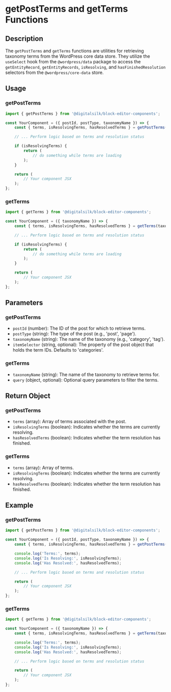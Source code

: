 # getPostTerms and getTerms Functions

## Description

The `getPostTerms` and `getTerms` functions are utilities for retrieving taxonomy terms from the WordPress core data store. They utilize the `useSelect` hook from the `@wordpress/data` package to access the `getEntityRecord`, `getEntityRecords`, `isResolving`, and `hasFinishedResolution` selectors from the `@wordpress/core-data` store.

## Usage

### getPostTerms

```js
import { getPostTerms } from '@digitalsilk/block-editor-components';

const YourComponent = ({ postId, postType, taxonomyName }) => {
    const { terms, isResolvingTerms, hasResolvedTerms } = getPostTerms(postId, postType, taxonomyName);

    // ... Perform logic based on terms and resolution status

    if (isResolvingTerms) {
        return (
            // do something while terms are loading
        );
    }

    return (
        // Your component JSX
    );
};
```

### getTerms

```js
import { getTerms } from '@digitalsilk/block-editor-components';

const YourComponent = ({ taxonomyName }) => {
    const { terms, isResolvingTerms, hasResolvedTerms } = getTerms(taxonomyName);

    // ... Perform logic based on terms and resolution status

    if (isResolvingTerms) {
        return (
            // do something while terms are loading
        );
    }

    return (
        // Your component JSX
    );
};
```

## Parameters

### getPostTerms

- `postId` (number): The ID of the post for which to retrieve terms.
- `postType` (string): The type of the post (e.g., 'post', 'page').
- `taxonomyName` (string): The name of the taxonomy (e.g., 'category', 'tag').
- `itemSelector` (string, optional): The property of the post object that holds the term IDs. Defaults to 'categories'.

### getTerms

- `taxonomyName` (string): The name of the taxonomy to retrieve terms for.
- `query` (object, optional): Optional query parameters to filter the terms.

## Return Object

### getPostTerms

- `terms` (array): Array of terms associated with the post.
- `isResolvingTerms` (boolean): Indicates whether the terms are currently resolving.
- `hasResolvedTerms` (boolean): Indicates whether the term resolution has finished.

### getTerms

- `terms` (array): Array of terms.
- `isResolvingTerms` (boolean): Indicates whether the terms are currently resolving.
- `hasResolvedTerms` (boolean): Indicates whether the term resolution has finished.

## Example

### getPostTerms

```js
import { getPostTerms } from '@digitalsilk/block-editor-components';

const YourComponent = ({ postId, postType, taxonomyName }) => {
    const { terms, isResolvingTerms, hasResolvedTerms } = getPostTerms(postId, postType, taxonomyName);

    console.log('Terms:', terms);
    console.log('Is Resolving:', isResolvingTerms);
    console.log('Has Resolved:', hasResolvedTerms);

    // ... Perform logic based on terms and resolution status

    return (
        // Your component JSX
    );
};
```

### getTerms

```js
import { getTerms } from '@digitalsilk/block-editor-components';

const YourComponent = ({ taxonomyName }) => {
    const { terms, isResolvingTerms, hasResolvedTerms } = getTerms(taxonomyName);

    console.log('Terms:', terms);
    console.log('Is Resolving:', isResolvingTerms);
    console.log('Has Resolved:', hasResolvedTerms);

    // ... Perform logic based on terms and resolution status

    return (
        // Your component JSX
    );
};
```
